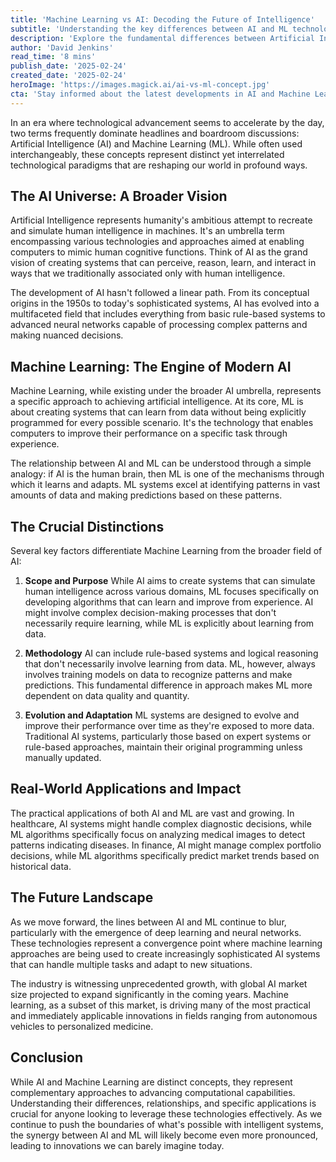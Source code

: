 ```yaml
---
title: 'Machine Learning vs AI: Decoding the Future of Intelligence'
subtitle: 'Understanding the key differences between AI and ML technologies'
description: 'Explore the fundamental differences between Artificial Intelligence and Machine Learning. While often used interchangeably, these technologies serve distinct purposes in advancing computational capabilities. Understand how AI''s broad vision of simulating human intelligence encompasses ML''s focused approach to learning from data, and discover their real-world applications across industries.'
author: 'David Jenkins'
read_time: '8 mins'
publish_date: '2025-02-24'
created_date: '2025-02-24'
heroImage: 'https://images.magick.ai/ai-vs-ml-concept.jpg'
cta: 'Stay informed about the latest developments in AI and Machine Learning by following us on LinkedIn. Join our community of tech enthusiasts and industry professionals!'
---
```


In an era where technological advancement seems to accelerate by the day, two terms frequently dominate headlines and boardroom discussions: Artificial Intelligence (AI) and Machine Learning (ML). While often used interchangeably, these concepts represent distinct yet interrelated technological paradigms that are reshaping our world in profound ways.

## The AI Universe: A Broader Vision

Artificial Intelligence represents humanity's ambitious attempt to recreate and simulate human intelligence in machines. It's an umbrella term encompassing various technologies and approaches aimed at enabling computers to mimic human cognitive functions. Think of AI as the grand vision of creating systems that can perceive, reason, learn, and interact in ways that we traditionally associated only with human intelligence.

The development of AI hasn't followed a linear path. From its conceptual origins in the 1950s to today's sophisticated systems, AI has evolved into a multifaceted field that includes everything from basic rule-based systems to advanced neural networks capable of processing complex patterns and making nuanced decisions.

## Machine Learning: The Engine of Modern AI

Machine Learning, while existing under the broader AI umbrella, represents a specific approach to achieving artificial intelligence. At its core, ML is about creating systems that can learn from data without being explicitly programmed for every possible scenario. It's the technology that enables computers to improve their performance on a specific task through experience.

The relationship between AI and ML can be understood through a simple analogy: if AI is the human brain, then ML is one of the mechanisms through which it learns and adapts. ML systems excel at identifying patterns in vast amounts of data and making predictions based on these patterns.

## The Crucial Distinctions

Several key factors differentiate Machine Learning from the broader field of AI:

1. **Scope and Purpose**
   While AI aims to create systems that can simulate human intelligence across various domains, ML focuses specifically on developing algorithms that can learn and improve from experience. AI might involve complex decision-making processes that don't necessarily require learning, while ML is explicitly about learning from data.

2. **Methodology**
   AI can include rule-based systems and logical reasoning that don't necessarily involve learning from data. ML, however, always involves training models on data to recognize patterns and make predictions. This fundamental difference in approach makes ML more dependent on data quality and quantity.

3. **Evolution and Adaptation**
   ML systems are designed to evolve and improve their performance over time as they're exposed to more data. Traditional AI systems, particularly those based on expert systems or rule-based approaches, maintain their original programming unless manually updated.

## Real-World Applications and Impact

The practical applications of both AI and ML are vast and growing. In healthcare, AI systems might handle complex diagnostic decisions, while ML algorithms specifically focus on analyzing medical images to detect patterns indicating diseases. In finance, AI might manage complex portfolio decisions, while ML algorithms specifically predict market trends based on historical data.

## The Future Landscape

As we move forward, the lines between AI and ML continue to blur, particularly with the emergence of deep learning and neural networks. These technologies represent a convergence point where machine learning approaches are being used to create increasingly sophisticated AI systems that can handle multiple tasks and adapt to new situations.

The industry is witnessing unprecedented growth, with global AI market size projected to expand significantly in the coming years. Machine learning, as a subset of this market, is driving many of the most practical and immediately applicable innovations in fields ranging from autonomous vehicles to personalized medicine.

## Conclusion

While AI and Machine Learning are distinct concepts, they represent complementary approaches to advancing computational capabilities. Understanding their differences, relationships, and specific applications is crucial for anyone looking to leverage these technologies effectively. As we continue to push the boundaries of what's possible with intelligent systems, the synergy between AI and ML will likely become even more pronounced, leading to innovations we can barely imagine today.